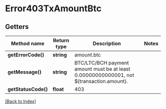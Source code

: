 # Error403TxAmountBtc

## Getters

Method name | Return type | Description | Notes
------------ | ------------- | ------------- | -------------
**getErrorCode()** | **string** | amount.btc |
**getMessage()** | **string** | BTC/LTC/BCH payment amount must be at least 0.00000000000001, not ${transaction.amount}. |
**getStatusCode()** | **float** | 403 |

[[Back to Index]](../index.md)

